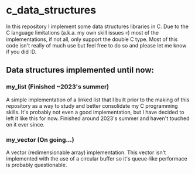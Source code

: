 # c_data_structures

In this repository I implement some data structures libraries in C. Due to the C language limitations (a.k.a. my own skill issues :skull:) most of the implementations, if not all, only support the double C type. Most of this code isn't really of much use but feel free to do so and please let me know if you did :D.

## Data structures implemented until now:

### my_list (Finished ~2023's summer)

A simple implementation of a linked list that I built prior to the making of this repository as a way to study and better consolidate my C programming skills. It's probably not even a good implementation, but I have decided to left it like this for now. Finished around 2023's summer and haven't touched on it ever since.

### my_vector (On going...)

A vector (redimensionable array) implementation. This vector isn't implemented with the use of a circular buffer so it's queue-like performace is probably questionable.
